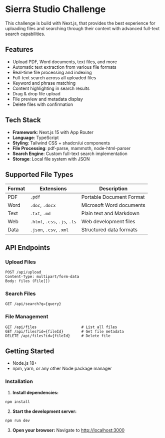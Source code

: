 # Sierra Studio Challenge

This challenge is build with Next.js, that provides the best experience for uploading files and searching through their content with advanced full-text search capabilities.

## Features

- Upload PDF, Word documents, text files, and more
- Automatic text extraction from various file formats
- Real-time file processing and indexing
- Full-text search across all uploaded files
- Keyword and phrase matching
- Content highlighting in search results
- Drag & drop file upload
- File preview and metadata display
- Delete files with confirmation

## Tech Stack

- **Framework**: Next.js 15 with App Router
- **Language**: TypeScript
- **Styling**: Tailwind CSS + shadcn/ui components
- **File Processing**: pdf-parse, mammoth, node-html-parser
- **Search Engine**: Custom full-text search implementation
- **Storage**: Local file system with JSON

## Supported File Types

| Format | Extensions | Description |
|--------|------------|-------------|
| PDF | `.pdf` | Portable Document Format |
| Word | `.doc`, `.docx` | Microsoft Word documents |
| Text | `.txt`, `.md` | Plain text and Markdown |
| Web | `.html`, `.css`, `.js`, `.ts` | Web development files |
| Data | `.json`, `.csv`, `.xml` | Structured data formats |

## API Endpoints

### Upload Files
```
POST /api/upload
Content-Type: multipart/form-data
Body: files (File[])
```

### Search Files
```
GET /api/search?q={query}
```

### File Management
```
GET /api/files                    # List all files
GET /api/files?id={fileId}        # Get file metadata
DELETE /api/files?id={fileId}     # Delete file
```

## Getting Started

- Node.js 18+
- npm, yarn, or any other Node package manager

### Installation

1. **Install dependencies:**
```bash
npm install
```

2. **Start the development server:**
```bash
npm run dev
```

3. **Open your browser:**
Navigate to [http://localhost:3000](http://localhost:3000)

